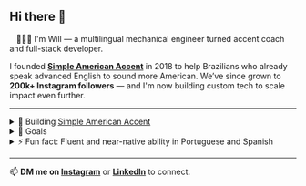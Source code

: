 ## Hi there 👋

&nbsp;&nbsp;&nbsp;👨🏻‍💻 I'm Will — a multilingual mechanical engineer turned accent coach and full-stack developer.

I founded **[Simple American Accent](https://www.instagram.com/SimpleAmericanAccent)** in 2018 to help Brazilians who already speak advanced English to sound more American.
We’ve since grown to **200k+ Instagram followers** — and I'm now building custom tech to scale impact even further.

---

<details>
  <summary>🔭 Building <a href="https://github.com/SimpleAmericanAccent">Simple American Accent</a></summary>
  <ul>
    <li>Helping Brazilians master an American accent (advanced English level required).</li>
    <li>Shifting from pure service to tech-enabled service.</li>
    <li>Built and actively improving a custom full-stack web app for my clients.
      <ul>
        <li>See my <a href="https://www.williamrosenberg.com">portfolio</a> for a simplified public demo.</li>
      </ul>
    </li>
  </ul>
</details>

<details>
  <summary>🔮 Goals</summary>
  <blockquote>  
    <details>
      <summary>Business</summary>
        <ul>
          <li><strong>Client results:</strong>
            <ul>
              <li>Help 10 Brazilian clients reach a convincingly American accent (rigorous definition pending).</li>
              <li>Develop reliable, rigorous accent measurement.</li>
              <li>Show statistically and personally significant improvements in clients' accents.</li>
              <li>Improve delivery metrics (accent results, testimonials, referrals, renewals, TTV, CHS, NPS, CRR, etc.).</li>
            </ul>
          </li>
          <li><strong>Financial:</strong> Hit $10k USD/month sales for 12 straight months.</li>
        </ul>
    </details>
    <details>
      <summary>Software</summary>
        <ul>
          <li>Near term: Become strong in JavaScript, React, and Express.</li>
          <li>Later: Explore AI/ML, data science, statistics — and use them in accent coaching.</li>
        </ul>
    </details>
    <details>
      <summary>Life</summary>  
      <ul>
        <li>Longer term: Broaden from accent coaching to deeper work in speech, communication, or even consciousness. (First, solve a narrow problem well!)</li>
        <li>Run a marathon under 4 hours — first one took ~7.5 hours 😅</li>
      </ul>
    </details>
  </blockquote>
</details>

<details>
  <summary>⚡ Fun fact: Fluent and near-native ability in Portuguese and Spanish</summary>
  <ul>
    <li>About 20 years deep into obsessing about sounding like a native (or as close as I can get) in both languages.</li>
    <li>Born and raised in the U.S. — native speaker of American English (General American).</li>
    <li>I teach what I live — not just theory.</li>
  </ul>
</details>
</details>

---

📫 **DM me on [Instagram](https://www.instagram.com/SimpleAmericanAccent)** or **[LinkedIn](https://www.linkedin.com/in/wrosenberg/)** to connect.
